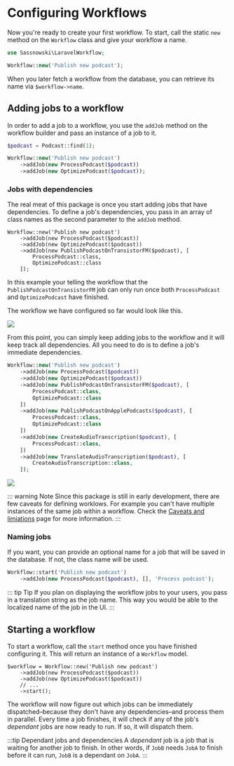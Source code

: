 # Configuring Workflows

Now you're ready to create your first workflow. To start, call the static `new` method on the `Workflow` class and give your workflow a name.

```php
use Sassnowski\LaravelWorkflow;

Workflow::new('Publish new podcast');
```

When you later fetch a workflow from the database, you can retrieve its name via `$workflow->name`.

## Adding jobs to a workflow

In order to add a job to a workflow, you use the `addJob` method on the workflow builder and pass an instance of a job to it.

```php
$podcast = Podcast::find(1);

Workflow::new('Publish new podcast')
    ->addJob(new ProcessPodcast($podcast))
    ->addJob(new OptimizePodcast($podcast));
```

### Jobs with dependencies

The real meat of this package is once you start adding jobs that have dependencies. To define a job's dependencies, you pass in an array of class names as the second parameter to the `addJob` method.

```php{4-7}
Workflow::new('Publish new podcast')
    ->addJob(new ProcessPodcast($podcast))
    ->addJob(new OptimizePodcast($podcast))
    ->addJob(new PublishPodcastOnTransistorFM($podcast), [
        ProcessPodcast::class,
        OptimizePodcast::class
    ]);
```

In this example your telling the workflow that the `PublishPodcastOnTransistorFM` job can only run once both `ProcessPodcast` and `OptimizePodcast` have finished.

The workflow we have configured so far would look like this.

![](/workflow-3.svg)

From this point, you can simply keep adding jobs to the workflow and it will keep track all dependencies. All you need to do is to define a job's immediate dependencies.

```php
Workflow::new('Publish new podcast')
    ->addJob(new ProcessPodcast($podcast))
    ->addJob(new OptimizePodcast($podcast))
    ->addJob(new PublishPodcastOnTransistorFM($podcast), [
        ProcessPodcast::class,
        OptimizePodcast::class
    ])
    ->addJob(new PublishPodcastOnApplePodcasts($podcast), [
        ProcessPodcast::class,
        OptimizePodcast::class
    ])
    ->addJob(new CreateAudioTranscription($podcast), [
        ProcessPodcast::class,
    ])
    ->addJob(new TranslateAudioTranscription($podcast), [
        CreateAudioTranscription::class,
    ]);
```

![](/workflow-4.svg)

::: warning Note
Since this package is still in early development, there are few caveats for defining worklows. For example you can't have multiple instances of the same job within a workflow. Check the [Caveats and limiations](/usage/caveats-and-limitations) page for more information.
:::

### Naming jobs

If you want, you can provide an optional name for a job that will be saved in the database. If not, the class name will be used.

```php
Workflow::start('Publish new podcast')
    ->addJob(new ProcessPodcast($podcast), [], 'Process podcast');
```

::: tip Tip
If you plan on displaying the workflow jobs to your users, you pass in a translation string as the job name. This way you would be able to the localized name of the job in the UI.
:::

## Starting a workflow

To start a workflow, call the `start` method once you have finished configuring it. This will return an instance of a `Workflow` model.

```php{5}
$workflow = Workflow::new('Publish new podcast')
    ->addJob(new ProcessPodcast($podcast))
    ->addJob(new OptimizePodcast($podcast))
    // ...
    ->start();
```

The workflow will now figure out which jobs can be immediately dispatched–because they don't have any dependencies–and process them in parallel. Every time a job finishes, it will check if any of the job's _dependant_ jobs are now ready to run. If so, it will dispatch them.

:::tip Dependant jobs and dependencies
A _dependant_ job is a job that is waiting for another job to finish. In other words, if `JobB` needs `JobA` to finish before it can run, `JobB` is a dependant on `JobA`.
:::

